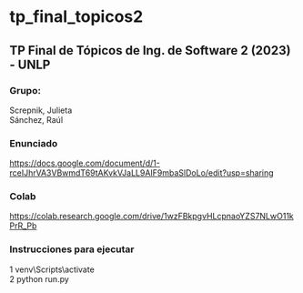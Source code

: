 # tp_final_topicos2
## TP Final de Tópicos de Ing. de Software 2 (2023) - UNLP 

### Grupo:
Screpnik, Julieta\
Sánchez, Raúl

### Enunciado
https://docs.google.com/document/d/1-rceIJhrVA3VBwmdT69tAKvkVJaLL9AIF9mbaSlDoLo/edit?usp=sharing

### Colab
https://colab.research.google.com/drive/1wzFBkpgvHLcpnaoYZS7NLwO11kPrR_Pb

### Instrucciones para ejecutar
1 venv\Scripts\activate\
2 python run.py
